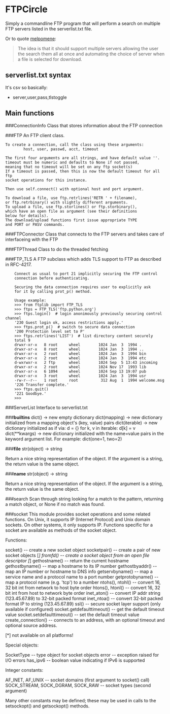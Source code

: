 FTPCircle
==========

Simply a commandline FTP program that will perform a search on multiple FTP servers listed in the serverlist.txt file.

Or to quote [melpomene](http://blog.kejsarmakten.se/all/projects/2011/05/15/python-ftp-client.html):

> The idea is that it should support multiple servers
> allowing the user the search them all at once
> and automating the choice of server when a file is selected for download.

serverlist.txt syntax
---------------------

It's csv so basically:

* server,user,pass,tlstoggle

Main functions
--------------

###ConnectionInfo 
Class that stores information about the FTP connection

###FTP 
An FTP client class.

    To create a connection, call the class using these arguments:
            host, user, passwd, acct, timeout

    The first four arguments are all strings, and have default value ''.
    timeout must be numeric and defaults to None if not passed,
    meaning that no timeout will be set on any ftp socket(s)
    If a timeout is passed, then this is now the default timeout for all ftp
    socket operations for this instance.

    Then use self.connect() with optional host and port argument.

    To download a file, use ftp.retrlines('RETR ' + filename),
    or ftp.retrbinary() with slightly different arguments.
    To upload a file, use ftp.storlines() or ftp.storbinary(),
    which have an open file as argument (see their definitions
    below for details).
    The download/upload functions first issue appropriate TYPE
    and PORT or PASV commands.


###FTPConnector 
 Class that connects to the FTP servers and takes care of interfaceing with the FTP

###FTPThread 
 Class to do the threaded fetching 

###FTP_TLS 
A FTP subclass which adds TLS support to FTP as described
        in RFC-4217.

        Connect as usual to port 21 implicitly securing the FTP control
        connection before authenticating.

        Securing the data connection requires user to explicitly ask
        for it by calling prot_p() method.

        Usage example:
        >>> from ftplib import FTP_TLS
        >>> ftps = FTP_TLS('ftp.python.org')
        >>> ftps.login()  # login anonimously previously securing control channel
        '230 Guest login ok, access restrictions apply.'
        >>> ftps.prot_p()  # switch to secure data connection
        '200 Protection level set to P'
        >>> ftps.retrlines('LIST')  # list directory content securely
        total 9
        drwxr-xr-x   8 root     wheel        1024 Jan  3  1994 .
        drwxr-xr-x   8 root     wheel        1024 Jan  3  1994 ..
        drwxr-xr-x   2 root     wheel        1024 Jan  3  1994 bin
        drwxr-xr-x   2 root     wheel        1024 Jan  3  1994 etc
        d-wxrwxr-x   2 ftp      wheel        1024 Sep  5 13:43 incoming
        drwxr-xr-x   2 root     wheel        1024 Nov 17  1993 lib
        drwxr-xr-x   6 1094     wheel        1024 Sep 13 19:07 pub
        drwxr-xr-x   3 root     wheel        1024 Jan  3  1994 usr
        -rw-r--r--   1 root     root          312 Aug  1  1994 welcome.msg
        '226 Transfer complete.'
        >>> ftps.quit()
        '221 Goodbye.'
        >>>
        

###ServerList 
Interface to serverlist.txt 

###__builtins__ 
dict() -> new empty dictionary
dict(mapping) -> new dictionary initialized from a mapping object's
    (key, value) pairs
dict(iterable) -> new dictionary initialized as if via:
    d = {}
    for k, v in iterable:
        d[k] = v
dict(**kwargs) -> new dictionary initialized with the name=value pairs
    in the keyword argument list.  For example:  dict(one=1, two=2)

###__file__ 
str(object) -> string

Return a nice string representation of the object.
If the argument is a string, the return value is the same object.

###__name__ 
str(object) -> string

Return a nice string representation of the object.
If the argument is a string, the return value is the same object.

###search 
Scan through string looking for a match to the pattern, returning
    a match object, or None if no match was found.

###socket 
This module provides socket operations and some related functions.
On Unix, it supports IP (Internet Protocol) and Unix domain sockets.
On other systems, it only supports IP. Functions specific for a
socket are available as methods of the socket object.

Functions:

socket() -- create a new socket object
socketpair() -- create a pair of new socket objects [*]
fromfd() -- create a socket object from an open file descriptor [*]
gethostname() -- return the current hostname
gethostbyname() -- map a hostname to its IP number
gethostbyaddr() -- map an IP number or hostname to DNS info
getservbyname() -- map a service name and a protocol name to a port number
getprotobyname() -- map a protocol name (e.g. 'tcp') to a number
ntohs(), ntohl() -- convert 16, 32 bit int from network to host byte order
htons(), htonl() -- convert 16, 32 bit int from host to network byte order
inet_aton() -- convert IP addr string (123.45.67.89) to 32-bit packed format
inet_ntoa() -- convert 32-bit packed format IP to string (123.45.67.89)
ssl() -- secure socket layer support (only available if configured)
socket.getdefaulttimeout() -- get the default timeout value
socket.setdefaulttimeout() -- set the default timeout value
create_connection() -- connects to an address, with an optional timeout and
                       optional source address.

 [*] not available on all platforms!

Special objects:

SocketType -- type object for socket objects
error -- exception raised for I/O errors
has_ipv6 -- boolean value indicating if IPv6 is supported

Integer constants:

AF_INET, AF_UNIX -- socket domains (first argument to socket() call)
SOCK_STREAM, SOCK_DGRAM, SOCK_RAW -- socket types (second argument)

Many other constants may be defined; these may be used in calls to
the setsockopt() and getsockopt() methods.


